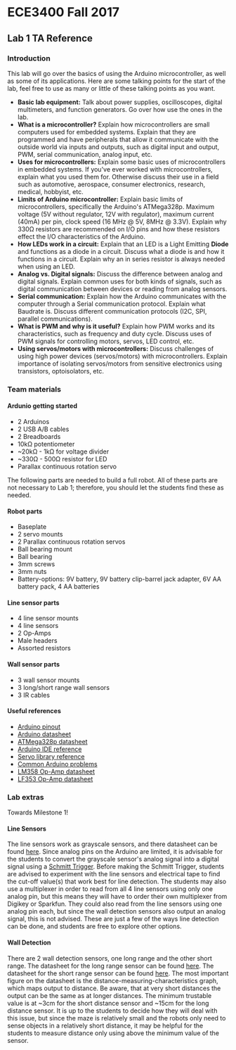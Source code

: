 # ECE3400 Fall 2017
## Lab 1 TA Reference
### Introduction
This lab will go over the basics of using the Arduino microcontroller, as well as some of its applications. Here are some talking points for the start of the lab, feel free to use as many or little of these talking points as you want.
* **Basic lab equipment:** Talk about power supplies, oscilloscopes, digital multimeters, and function generators. Go over how use the ones in the lab.
* **What is a microcontroller?** Explain how microcontrollers are small computers used for embedded systems. Explain that they are programmed and have peripherals that allow it communicate with the outside world via inputs and outputs, such as digital input and output, PWM, serial communication, analog input, etc.
* **Uses for microcontrollers:** Explain some basic uses of microcontrollers in embedded systems. If you've ever worked with microcontrollers, explain what you used them for. Otherwise discuss their use in a field such as automotive, aerospace, consumer electronics, research, medical, hobbyist, etc.
* **Limits of Arduino microcontroller:** Explain basic limits of microcontrollers, specifically the Arduino's ATMega328p. Maximum voltage (5V without regulator, 12V with regulator), maximum current (40mA) per pin, clock speed (16 MHz @ 5V, 8MHz @ 3.3V). Explain why 330&Omega; resistors are recommended on I/O pins and how these resistors effect the I/O characteristics of the Arduino.
* **How LEDs work in a circuit:** Explain that an LED is a Light Emitting **Diode** and functions as a diode in a circuit. Discuss what a diode is and how it functions in a circuit. Explain why an in series resistor is always needed when using an LED.
* **Analog vs. Digital signals:** Discuss the difference between analog and digital signals. Explain common uses for both kinds of signals, such as digital communication between devices or reading from analog sensors.
* **Serial communication:** Explain how the Arduino communicates with the computer through a Serial communication protocol. Explain what Baudrate is. Discuss different communication protocols (I2C, SPI, parallel communications).
* **What is PWM and why is it useful?** Explain how PWM works and its characteristics, such as frequency and duty cycle. Discuss uses of PWM signals for controlling motors, servos, LED control, etc.
* **Using servos/motors with microcontrollers:** Discuss challenges of using high power devices (servos/motors) with microcontrollers. Explain importance of isolating servos/motors from sensitive electronics using transistors, optoisolators, etc.

### Team materials

#### Ardunio getting started
* 2 Arduinos
* 2 USB A/B cables
* 2 Breadboards
* 10k&Omega; potentiometer
* ~20k&Omega; - 1k&Omega; for voltage divider
* ~330&Omega; - 500&Omega; resistor for LED
* Parallax continuous rotation servo

The following parts are needed to build a full robot. All of these parts are not necessary to Lab 1; therefore, you should let the students find these as needed.

#### Robot parts

* Baseplate
* 2 servo mounts
* 2 Parallax continuous rotation servos
* Ball bearing mount
* Ball bearing
* 3mm screws
* 3mm nuts
* Battery-options: 9V battery, 9V battery clip-barrel jack adapter, 6V AA battery pack, 4 AA batteries

#### Line sensor parts
* 4 line sensor mounts
* 4 line sensors
* 2 Op-Amps
* Male headers
* Assorted resistors

#### Wall sensor parts
* 3 wall sensor mounts
* 3 long/short range wall sensors
* 3 IR cables

#### Useful references
- [Arduino pinout](http://foros.giltesa.com/otros/arduino/fc/docs/pinout/uno.jpg)
- [Arduino datasheet](https://www.farnell.com/datasheets/1682209.pdf)
- [ATMega328p datasheet](http://www.atmel.com/images/Atmel-8271-8-bit-AVR-Microcontroller-ATmega48A-48PA-88A-88PA-168A-168PA-328-328P_datasheet_Complete.pdf)
- [Arduino IDE reference](https://www.arduino.cc/en/Reference/HomePage)
- [Servo library reference](https://playground.arduino.cc/ComponentLib/Servo)
- [Common Arduino problems](https://www.arduino.cc/en/Guide/Troubleshooting)
- [LM358 Op-Amp datasheet](http://www.ti.com/lit/ds/symlink/lm358.pdf	)
- [LF353 Op-Amp datasheet](http://www.ti.com/lit/ds/symlink/lf353-n.pdf)

### Lab extras
Towards Milestone 1!

#### Line Sensors
The line sensors work as grayscale sensors, and there datasheet can be found [here](https://cdn.sparkfun.com/datasheets/Sensors/Proximity/QRE1113.pdf). Since analog pins on the Arduino are limited, it is advisable for the students to convert the grayscale sensor's analog signal into a digital signal using a [Schmitt Trigger](http://howtomechatronics.com/how-it-works/electrical-engineering/schmitt-trigger/). Before making the Schmitt Trigger, students are advised to experiment with the line sensors and electrical tape to find the cut-off value(s) that work best for line detection. The students may also use a multiplexer in order to read from all 4 line sensors using only one analog pin, but this means they will have to order their own multiplexer from Digikey or Sparkfun. They could also read from the line sensors using one analog pin each, but since the wall detection sensors also output an analog signal, this is not advised. These are just a few of the ways line detection can be done, and students are free to explore other options.

#### Wall Detection
There are 2 wall detection sensors, one long range and the other short range. The datasheet for the long range sensor can be found [here](http://www.jameco.com/Jameco/Products/ProdDS/2136454.pdf). The datasheet for the short range sensor can be found [here](https://www.pololu.com/file/0J713/GP2Y0A41SK0F.pdf). The most important figure on the datasheet is the distance-measuring-characteristics graph, which maps output to distance. Be aware, that at very short distances the output can be the same as at longer distances. The minimum trustable value is at ~3cm for the short distance sensor and ~15cm for the long distance sensor. It is up to the students to decide how they will deal with this issue, but since the maze is relatively small and the robots only need to sense objects in a relatively short distance, it may be helpful for the students to measure distance only using above the minimum value of the sensor.
